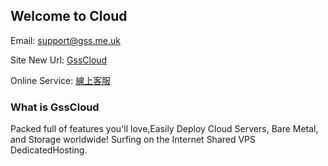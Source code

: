 ## Welcome to Cloud

Email:  support@gss.me.uk

Site New Url:  <a href="https://gss.me.uk/" target="_blank">GssCloud</a>

Online Service:  <a href="https://tawk.to/chat/6362799eb0d6371309cce9ef/1ggsam58e" target="_blank">線上客服</a>


### What is GssCloud
Packed full of features you'll love,Easily Deploy Cloud Servers, Bare Metal, and Storage worldwide!
Surfing on the Internet
Shared VPS DedicatedHosting.



<script type="text/javascript">
	$(document).ready(function() {
	    
		$('a[href^="http"]').each(function() {
			$(this).attr('target', '_blank');
		});
	});
</script>

